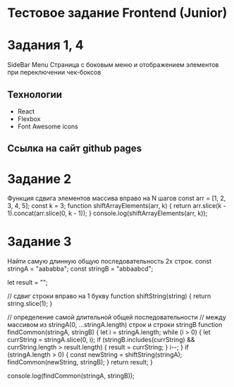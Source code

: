 # Тестовое задание Frontend (Junior)
# Задания 1, 4
SideBar Menu
Cтраница с боковым меню и отображением элементов при переключении чек-боксов

## Технологии
 * React
 * Flexbox
 * Font Awesome icons

## Ссылка на сайт github pages

# Задание 2
Функция сдвига элементов массива вправо на N шагов
const arr = [1, 2, 3, 4, 5];
const k = 3;
function shiftArrayElements(arr, k) {
return arr.slice(k - 1).concat(arr.slice(0, k - 1));
}
console.log(shiftArrayElements(arr, k));

# Задание 3
Найти самую длинную общую последовательность 2х строк.
const stringA = "aababba";
const stringB = "abbaabcd";

let result = "";

// сдвиг строки вправо на 1 букву
function shiftString(string) {
return string.slice(1);
}

// определение самой длительной общей последовательности
// между массивом из stringA(0, ...stringA.length) строк и строки stringB
function findCommon(stringA, stringB) {
let i = stringA.length;
while (i > 0) {
let currString = stringA.slice(0, i);
if (stringB.includes(currString) && currString.length > result.length) {
result = currString;
}
i--;
}
if (stringA.length > 0) {
const newString = shiftString(stringA);
findCommon(newString, stringB);
}
return result;
}

console.log(findCommon(stringA, stringB));


